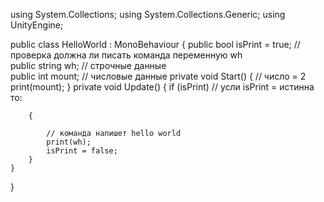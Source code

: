 using System.Collections;
using System.Collections.Generic;
using UnityEngine;

public class HelloWorld : MonoBehaviour
{
    public bool isPrint = true; // проверка должна ли писать команда переменную wh    
    public string wh; // строчные данные       
    public int mount; // числовые данные
    private void Start()
    {
        // число = 2
        print(mount);
    }
    private void Update()
    {
        if (isPrint) // усли isPrint = истинна то:
        
        {
            
            // команда напишет hello world
            print(wh);
            isPrint = false;
        }
    }
}

